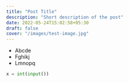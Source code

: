 ```yaml
---
title: "Post Title"
description: "Short description of the post"
date: 2022-05-24T15:02:58+05:30
draft: false
cover: "/images/test-image.jpg"
---
```


- Abcde
- Fghikj
- Lmnopq

```python
x = int(input())
```